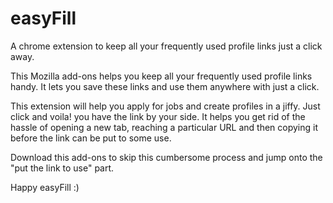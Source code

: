 # easyFill

A chrome extension to keep all your frequently used profile links just a click away.

This Mozilla add-ons helps you keep all your frequently used profile links handy. It lets you save these links and use them anywhere with just a click.

This extension will help you apply for jobs and create profiles in a jiffy. Just click and voila! you have the link by your side. It helps you get rid of the hassle of opening a new tab, reaching a particular URL and then copying it before the link can be put to some use.

Download this add-ons to skip this cumbersome process and jump onto the "put the link to use" part.

Happy easyFill :)

